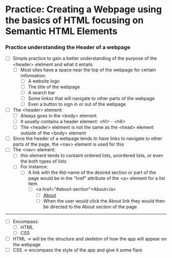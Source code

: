 # Practice: Creating a Webpage using the basics of HTML focusing on Semantic HTML Elements

### Practice understanding the Header of a webpage

-   [ ] Simple practice to gain a better understanding of the purpose of the &lt;header&gt; elelment and what it entails
    -   [ ] Most sites have a space near the top of the webpage for certain information:
        -   [ ] A website logo
        -   [ ] The title of the webpage
        -   [ ] A search bar
        -   [ ] Some linkss that will navigate to other parts of the webpage
        -   [ ] Even a button to sign in or out of the webpage
-   [ ] The &lt;header&gt; element:
    -   [ ] Always goes in the &lt;body&gt; element
    -   [ ] It usually contains a header element: &lt;h1&gt; - &lt;h6&gt;
    -   [ ] The &lt;header&gt; elelment is not the same as the &lt;head&gt; element outside of the &lt;body&gt; element
-   [ ] Since the header of a webpage tends to have links to navigate to other parts of the page, the &lt;nav&gt; element is used for this
-   [ ] The &lt;nav&gt; element:
    -   [ ] this element tends to containt ordered lists, unordered lists, or even the both types of lists
    -   [ ] For instance:
        -   [ ] A link with the #id-name of the desired section or part of the page would be in the "href" attribute of the &lt;a&gt; element for a list item
            -   [ ] &lt;a href="#about-section"&gt;About&lt;/a&gt;
                -   [ ] <a href="#about-section">About</a>
                -   [ ] When the user would click the About link they would then be directed to the About section of the page

---

- [ ] Encompass:
  - [ ] HTML
  - [ ] CSS
- [ ] HTML -> will be the structure and skeleton of how the app will appear on the webpage
- [ ] CSS -> encompass the style of the app and give it some flare
